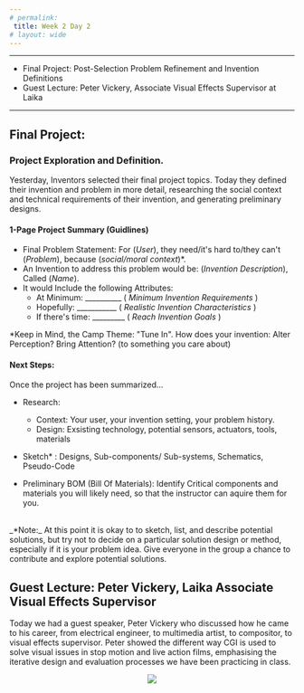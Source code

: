 ```yaml
---
# permalink: 
 title: Week 2 Day 2
# layout: wide
---
```


-------------------
- Final Project: Post-Selection Problem Refinement and Invention Definitions
- Guest Lecture: Peter Vickery, Associate Visual Effects Supervisor at Laika 

-------------------




## Final Project:

### Project Exploration and Definition.
Yesterday, Inventors selected their final project topics. Today they defined their invention and problem in more detail, researching the social context and technical requirements of their invention, and generating preliminary designs.
<br>

#### 1-Page Project Summary (Guidlines)

- Final Problem Statement: For (_User_), they need/it's hard to/they can't (_Problem_), because (_social/moral context_)*.
- An Invention to address this problem would be: (_Invention Description_), Called (_Name_).
- It would Include the following Attributes:
  - At Minimum: __________ ( _Minimum Invention Requirements_ )
  - Hopefully: ___________ ( _Realistic Invention Characteristics_ )
  - If there's time: _________ ( _Reach Invention Goals_ ) 
  
*Keep in Mind, the Camp Theme: "Tune In". How does your invention: Alter Perception? Bring Attention? (to something you care about)

#### Next Steps:

Once the project has been summarized...

- Research: 
  - Context: Your user, your invention setting, your problem history.
  - Design: Exsisting technology, potential sensors, actuators, tools, materials
- Sketch* : Designs, Sub-components/ Sub-systems, Schematics, Pseudo-Code

- Preliminary BOM (Bill Of Materials): Identify Critical components and materials you will likely need, so that the instructor can aquire them for you. 

<br>
 _*Note:_ At this point it is okay to to sketch, list, and describe potential solutions, but try not to decide on a particular solution design or method, especially if it is your problem idea. Give everyone in the group a chance to contribute and explore potential solutions. 


## Guest Lecture: Peter Vickery, Laika Associate Visual Effects Supervisor

Today we had a guest speaker, Peter Vickery who discussed how he came to his career, from electrical engineer, to multimedia artist, to compositor, to visual effects supervisor. Peter showed the different way CGI is used to solve visual issues in stop motion and live action films, emphasising the iterative design and evaluation processes we have been practicing in class.

<p align="center">
<img src="/assets/images/VFX.jpg">
</p>














